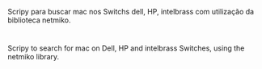 Scripy para buscar mac nos Switchs dell, HP, intelbrass com utilização da biblioteca netmiko.
#
Scripy to search for mac on Dell, HP and intelbrass Switches, using the netmiko library.

